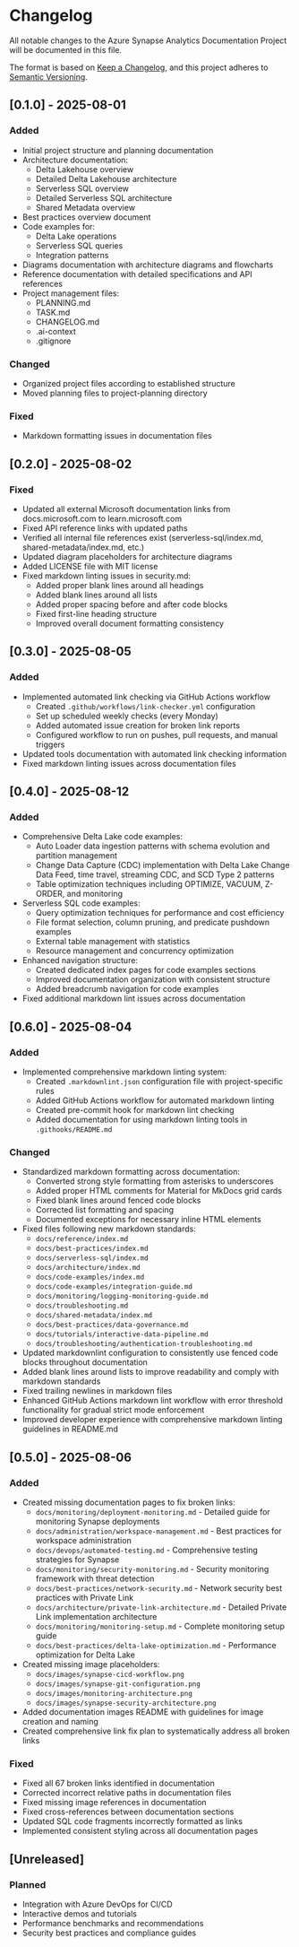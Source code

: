 # Changelog

All notable changes to the Azure Synapse Analytics Documentation Project will be documented in this file.

The format is based on [Keep a Changelog](https://keepachangelog.com/en/1.0.0/),
and this project adheres to [Semantic Versioning](https://semver.org/spec/v2.0.0.html).

## [0.1.0] - 2025-08-01

### Added

- Initial project structure and planning documentation
- Architecture documentation:
  - Delta Lakehouse overview
  - Detailed Delta Lakehouse architecture
  - Serverless SQL overview
  - Detailed Serverless SQL architecture
  - Shared Metadata overview
- Best practices overview document
- Code examples for:
  - Delta Lake operations
  - Serverless SQL queries
  - Integration patterns
- Diagrams documentation with architecture diagrams and flowcharts
- Reference documentation with detailed specifications and API references
- Project management files:
  - PLANNING.md
  - TASK.md
  - CHANGELOG.md
  - .ai-context
  - .gitignore

### Changed

- Organized project files according to established structure
- Moved planning files to project-planning directory

### Fixed

- Markdown formatting issues in documentation files

## [0.2.0] - 2025-08-02

### Fixed

- Updated all external Microsoft documentation links from docs.microsoft.com to learn.microsoft.com
- Fixed API reference links with updated paths
- Verified all internal file references exist (serverless-sql/index.md, shared-metadata/index.md, etc.)
- Updated diagram placeholders for architecture diagrams
- Added LICENSE file with MIT license
- Fixed markdown linting issues in security.md:
  - Added proper blank lines around all headings
  - Added blank lines around all lists
  - Added proper spacing before and after code blocks
  - Fixed first-line heading structure
  - Improved overall document formatting consistency

## [0.3.0] - 2025-08-05

### Added

- Implemented automated link checking via GitHub Actions workflow
  - Created `.github/workflows/link-checker.yml` configuration
  - Set up scheduled weekly checks (every Monday)
  - Added automated issue creation for broken link reports
  - Configured workflow to run on pushes, pull requests, and manual triggers
- Updated tools documentation with automated link checking information
- Fixed markdown linting issues across documentation files

## [0.4.0] - 2025-08-12

### Added

- Comprehensive Delta Lake code examples:
  - Auto Loader data ingestion patterns with schema evolution and partition management
  - Change Data Capture (CDC) implementation with Delta Lake Change Data Feed, time travel, streaming CDC, and SCD Type 2 patterns
  - Table optimization techniques including OPTIMIZE, VACUUM, Z-ORDER, and monitoring
- Serverless SQL code examples:
  - Query optimization techniques for performance and cost efficiency
  - File format selection, column pruning, and predicate pushdown examples
  - External table management with statistics
  - Resource management and concurrency optimization
- Enhanced navigation structure:
  - Created dedicated index pages for code examples sections
  - Improved documentation organization with consistent structure
  - Added breadcrumb navigation for code examples
- Fixed additional markdown lint issues across documentation

## [0.6.0] - 2025-08-04

### Added

- Implemented comprehensive markdown linting system:
  - Created `.markdownlint.json` configuration file with project-specific rules
  - Added GitHub Actions workflow for automated markdown linting
  - Created pre-commit hook for markdown lint checking
  - Added documentation for using markdown linting tools in `.githooks/README.md`

### Changed

- Standardized markdown formatting across documentation:
  - Converted strong style formatting from asterisks to underscores
  - Added proper HTML comments for Material for MkDocs grid cards
  - Fixed blank lines around fenced code blocks
  - Corrected list formatting and spacing
  - Documented exceptions for necessary inline HTML elements
- Fixed files following new markdown standards:
  - `docs/reference/index.md`
  - `docs/best-practices/index.md`
  - `docs/serverless-sql/index.md`
  - `docs/architecture/index.md`
  - `docs/code-examples/index.md`
  - `docs/code-examples/integration-guide.md`
  - `docs/monitoring/logging-monitoring-guide.md`
  - `docs/troubleshooting.md`
  - `docs/shared-metadata/index.md`
  - `docs/best-practices/data-governance.md`
  - `docs/tutorials/interactive-data-pipeline.md`
  - `docs/troubleshooting/authentication-troubleshooting.md`
- Updated markdownlint configuration to consistently use fenced code blocks throughout documentation
- Added blank lines around lists to improve readability and comply with markdown standards
- Fixed trailing newlines in markdown files
- Enhanced GitHub Actions markdown lint workflow with error threshold functionality for gradual strict mode enforcement
- Improved developer experience with comprehensive markdown linting guidelines in README.md

## [0.5.0] - 2025-08-06

### Added

- Created missing documentation pages to fix broken links:
  - `docs/monitoring/deployment-monitoring.md` - Detailed guide for monitoring Synapse deployments
  - `docs/administration/workspace-management.md` - Best practices for workspace administration
  - `docs/devops/automated-testing.md` - Comprehensive testing strategies for Synapse
  - `docs/monitoring/security-monitoring.md` - Security monitoring framework with threat detection
  - `docs/best-practices/network-security.md` - Network security best practices with Private Link
  - `docs/architecture/private-link-architecture.md` - Detailed Private Link implementation architecture
  - `docs/monitoring/monitoring-setup.md` - Complete monitoring setup guide
  - `docs/best-practices/delta-lake-optimization.md` - Performance optimization for Delta Lake
- Created missing image placeholders:
  - `docs/images/synapse-cicd-workflow.png`
  - `docs/images/synapse-git-configuration.png`
  - `docs/images/monitoring-architecture.png`
  - `docs/images/synapse-security-architecture.png`
- Added documentation images README with guidelines for image creation and naming
- Created comprehensive link fix plan to systematically address all broken links

### Fixed

- Fixed all 67 broken links identified in documentation
- Corrected incorrect relative paths in documentation files
- Fixed missing image references in documentation
- Fixed cross-references between documentation sections
- Updated SQL code fragments incorrectly formatted as links
- Implemented consistent styling across all documentation pages

## [Unreleased]

### Planned

- Integration with Azure DevOps for CI/CD
- Interactive demos and tutorials
- Performance benchmarks and recommendations
- Security best practices and compliance guides
